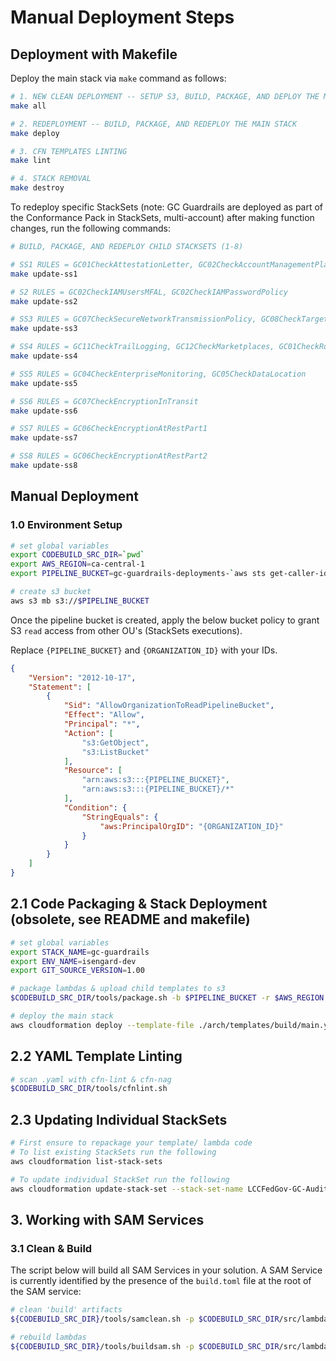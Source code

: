 
# Manual Deployment Steps

## Deployment with Makefile

Deploy the main stack via ```make``` command as follows:

```sh
# 1. NEW CLEAN DEPLOYMENT -- SETUP S3, BUILD, PACKAGE, AND DEPLOY THE MAIN STACK
make all

# 2. REDEPLOYMENT -- BUILD, PACKAGE, AND REDEPLOY THE MAIN STACK
make deploy

# 3. CFN TEMPLATES LINTING
make lint

# 4. STACK REMOVAL
make destroy
```

To redeploy specific StackSets (note: GC Guardrails are deployed as part of the Conformance Pack in StackSets, multi-account) after making function changes, run the following commands:

```sh
# BUILD, PACKAGE, AND REDEPLOY CHILD STACKSETS (1-8)

# SS1 RULES = GC01CheckAttestationLetter, GC02CheckAccountManagementPlan
make update-ss1

# S2 RULES = GC02CheckIAMUsersMFAL, GC02CheckIAMPasswordPolicy
make update-ss2

# SS3 RULES = GC07CheckSecureNetworkTransmissionPolicy, GC08CheckTargetNetworkArchitecture, GC09CheckNetworkSecurityArchitectureDocument, GC10CheckSignedMOU, GC11CheckSecurityContactLambda
make update-ss3

# SS4 RULES = GC11CheckTrailLogging, GC12CheckMarketplaces, GC01CheckRootAccountMFAEnabled, GC03CheckIAMCloudWatchAlarms
make update-ss4

# SS5 RULES = GC04CheckEnterpriseMonitoring, GC05CheckDataLocation
make update-ss5

# SS6 RULES = GC07CheckEncryptionInTransit
make update-ss6

# SS7 RULES = GC06CheckEncryptionAtRestPart1
make update-ss7

# SS8 RULES = GC06CheckEncryptionAtRestPart2
make update-ss8
```

## Manual Deployment

### 1.0 Environment Setup

```sh
# set global variables
export CODEBUILD_SRC_DIR=`pwd`
export AWS_REGION=ca-central-1
export PIPELINE_BUCKET=gc-guardrails-deployments-`aws sts get-caller-identity --query Account --output text`

# create s3 bucket
aws s3 mb s3://$PIPELINE_BUCKET
```

Once the pipeline bucket is created, apply the below bucket policy to grant S3 ```read``` access from other OU's (StackSets executions).

Replace ```{PIPELINE_BUCKET}``` and ```{ORGANIZATION_ID}``` with your IDs.

```json
{
    "Version": "2012-10-17",
    "Statement": [
        {
            "Sid": "AllowOrganizationToReadPipelineBucket",
            "Effect": "Allow",
            "Principal": "*",
            "Action": [
                "s3:GetObject",
                "s3:ListBucket"
            ],
            "Resource": [
                "arn:aws:s3:::{PIPELINE_BUCKET}",
                "arn:aws:s3:::{PIPELINE_BUCKET}/*"
            ],
            "Condition": {
                "StringEquals": {
                    "aws:PrincipalOrgID": "{ORGANIZATION_ID}"
                }
            }
        }
    ]
}
```


## 2.1 Code Packaging & Stack Deployment (obsolete, see README and makefile)

```sh
# set global variables
export STACK_NAME=gc-guardrails
export ENV_NAME=isengard-dev
export GIT_SOURCE_VERSION=1.00

# package lambdas & upload child templates to s3
$CODEBUILD_SRC_DIR/tools/package.sh -b $PIPELINE_BUCKET -r $AWS_REGION -t $CODEBUILD_SRC_DIR/arch/templates -p $CODEBUILD_SRC_DIR/arch/templates/build -g $GIT_SOURCE_VERSION

# deploy the main stack
aws cloudformation deploy --template-file ./arch/templates/build/main.yaml --stack-name "$STACK_NAME-$ENV_NAME" --parameter-overrides file://arch/params/${ENV_NAME}.json --s3-bucket $PIPELINE_BUCKET --capabilities CAPABILITY_NAMED_IAM
```

## 2.2 YAML Template Linting

```sh
# scan .yaml with cfn-lint & cfn-nag
$CODEBUILD_SRC_DIR/tools/cfnlint.sh
```

## 2.3 Updating Individual StackSets

```sh
# First ensure to repackage your template/ lambda code
# To list existing StackSets run the following
aws cloudformation list-stack-sets

# To update individual StackSet run the following
aws cloudformation update-stack-set --stack-set-name LCCFedGov-GC-AuditAccount-PreReqs-Part7 --template-body file://arch/templates/build/AuditAccountPreRequisitesPart7.yaml --parameters ParameterKey="AuditAccountID",UsePreviousValue=true ParameterKey="OrganizationName",UsePreviousValue=true ParameterKey="RolePrefix",UsePreviousValue=true
```

## 3. Working with SAM Services

### 3.1 Clean & Build

The script below will build all SAM Services in your solution. A SAM Service is currently identified by the presence of the `build.toml` file at the root of the SAM service:

```sh
# clean 'build' artifacts
${CODEBUILD_SRC_DIR}/tools/samclean.sh -p $CODEBUILD_SRC_DIR/src/lambda/

# rebuild lambdas
${CODEBUILD_SRC_DIR}/tools/buildsam.sh -p $CODEBUILD_SRC_DIR/src/lambda/
```
